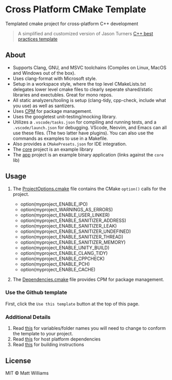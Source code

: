 # Cross Platform CMake Template

Templated cmake project for cross-platform C++ development

> A simplified and customized version of Jason Turners [C++ best practices template](https://github.com/cpp-best-practices/cmake_template)

## About

- Supports Clang, GNU, and MSVC toolchains (Compiles on Linux, MacOS and Windows out of the box).
- Uses clang-format with Microsoft style.
- Setup in a workspace style, where the top level CMakeLists.txt delegates lower level cmake files to clearly seperate shared/static libraries and exectubles. Great for mono repos.
- All static analyzers/tooling is setup (clang-tidy, cpp-check, include what you use) as well as santizers.
- Uses [CPM](https://github.com/cpm-cmake/CPM.cmake) for package management.
- Uses the googletest unit-testing/mocking library.
- Utilizes a `.vscode/tasks.json` for compiling and running tests, and a `.vscode/launch.json` for debugging. VScode, Neovim, and Emacs can all use these files. (The two latter have plugins). You can also use the commands as examples to use in a Makefile.
- Also provides a `CMakePresets.json` for IDE integration.
- The [core](./core/CMakeLists.txt) project is an example library
- The [app](./app/CMakeLists.txt) project is an example binary application (links against the `core` lib)

## Usage

1. The [ProjectOptions.cmake](./ProjectOptions.cmake) file contains the CMake `option()` calls for the project.
    - option(myproject_ENABLE_IPO)
    - option(myproject_WARNINGS_AS_ERRORS)
    - option(myproject_ENABLE_USER_LINKER)
    - option(myproject_ENABLE_SANITIZER_ADDRESS)
    - option(myproject_ENABLE_SANITIZER_LEAK)
    - option(myproject_ENABLE_SANITIZER_UNDEFINED)
    - option(myproject_ENABLE_SANITIZER_THREAD)
    - option(myproject_ENABLE_SANITIZER_MEMORY)
    - option(myproject_ENABLE_UNITY_BUILD)
    - option(myproject_ENABLE_CLANG_TIDY)
    - option(myproject_ENABLE_CPPCHECK)
    - option(myproject_ENABLE_PCH)
    - option(myproject_ENABLE_CACHE)

2. The [Dependencies.cmake](./Dependencies.cmake) file provides CPM for package management.


### Use the Github template

First, click the `Use this template` button at the top of this page.

### Additional Details

1. Read [this](./docs/make_it_your_own.md) for variables/folder names you will need to change to conform the template to your project.
2. Read [this](./docs/dependencies.md) for host platform dependencies
3. Read [this](./docs/building.md) for building instructions

## License

MIT © Matt Williams
